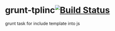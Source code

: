 grunt-tplinc[![Build Status](https://travis-ci.org/obingo/grunt-tplinc.svg)](https://travis-ci.org/obingo/grunt-tplinc)
============

grunt task for include template into js
